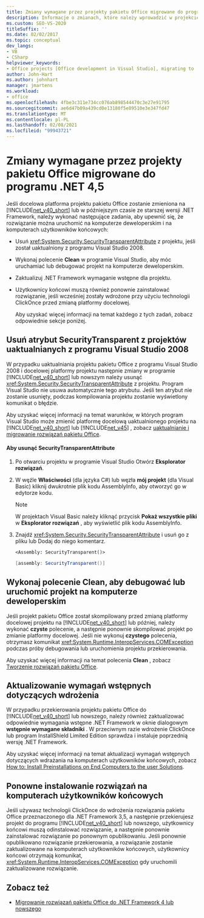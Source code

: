 ```yaml
---
title: Zmiany wymagane przez projekty pakietu Office migrowane do programu .NET 4,5
description: Informacje o zmianach, które należy wprowadzić w projekcie, jeśli struktura docelowa zmieni się na .NET Framework 4 lub nowszą ze starszej wersji .NET Framework.
ms.custom: SEO-VS-2020
titleSuffix: ''
ms.date: 02/02/2017
ms.topic: conceptual
dev_langs:
- VB
- CSharp
helpviewer_keywords:
- Office projects [Office development in Visual Studio], migrating to .NET Framework 4
author: John-Hart
ms.author: johnhart
manager: jmartens
ms.workload:
- office
ms.openlocfilehash: 4fbe3c311e734cc076ab898544470c3e27e91795
ms.sourcegitcommit: ae6d47b09a439cd0e13180f5e89510e3e347fd47
ms.translationtype: MT
ms.contentlocale: pl-PL
ms.lasthandoff: 02/08/2021
ms.locfileid: "99943721"
---
```

# <a name="changes-required-for-office-projects-migrated-to-net-45"></a>Zmiany wymagane przez projekty pakietu Office migrowane do programu .NET 4,5

  Jeśli docelowa platforma projektu pakietu Office zostanie zmieniona na [!INCLUDE[net_v40_short](../sharepoint/includes/net-v40-short-md.md)] lub w późniejszym czasie ze starszej wersji .NET Framework, należy wykonać następujące zadania, aby upewnić się, że rozwiązanie można uruchomić na komputerze deweloperskim i na komputerach użytkowników końcowych:

- Usuń <xref:System.Security.SecurityTransparentAttribute> z projektu, jeśli został uaktualniony z programu Visual Studio 2008.

- Wykonaj polecenie **Clean** w programie Visual Studio, aby móc uruchamiać lub debugować projekt na komputerze deweloperskim.

- Zaktualizuj .NET Framework wymaganie wstępne dla projektu.

- Użytkownicy końcowi muszą również ponownie zainstalować rozwiązanie, jeśli wcześniej zostały wdrożone przy użyciu technologii ClickOnce przed zmianą platformy docelowej.

  Aby uzyskać więcej informacji na temat każdego z tych zadań, zobacz odpowiednie sekcje poniżej.

## <a name="remove-the-securitytransparent-attribute-from-projects-that-you-upgrade-from-visual-studio-2008"></a>Usuń atrybut SecurityTransparent z projektów uaktualnianych z programu Visual Studio 2008
 W przypadku uaktualniania projektu pakietu Office z programu Visual Studio 2008 i docelowej platformy projektu następnie zmiany w programie [!INCLUDE[net_v40_short](../sharepoint/includes/net-v40-short-md.md)] lub nowszym należy usunąć <xref:System.Security.SecurityTransparentAttribute> z projektu. Program Visual Studio nie usuwa automatycznie tego atrybutu. Jeśli ten atrybut nie zostanie usunięty, podczas kompilowania projektu zostanie wyświetlony komunikat o błędzie.

 Aby uzyskać więcej informacji na temat warunków, w których program Visual Studio może zmienić platformę docelową uaktualnionego projektu na [!INCLUDE[net_v40_short](../sharepoint/includes/net-v40-short-md.md)] lub [!INCLUDE[net_v45](../vsto/includes/net-v45-md.md)] , zobacz [uaktualnianie i migrowanie rozwiązań pakietu Office](../vsto/upgrading-and-migrating-office-solutions.md).

#### <a name="to-remove-the-securitytransparentattribute"></a>Aby usunąć SecurityTransparentAttribute

1. Po otwarciu projektu w programie Visual Studio Otwórz **Eksplorator rozwiązań**.

2. W węźle **Właściwości** (dla języka C#) lub węzła **mój projekt** (dla Visual Basic) kliknij dwukrotnie plik kodu AssemblyInfo, aby otworzyć go w edytorze kodu.

    > [!NOTE]
    > W projektach Visual Basic należy kliknąć przycisk **Pokaż wszystkie pliki** w **Eksplorator rozwiązań** , aby wyświetlić plik kodu AssemblyInfo.

3. Znajdź <xref:System.Security.SecurityTransparentAttribute> i usuń go z pliku lub Dodaj do niego komentarz.

    ```vb
    <Assembly: SecurityTransparent()>
    ```

    ```csharp
    [assembly: SecurityTransparent()]
    ```

## <a name="perform-the-clean-command-to-debug-or-run-a-project-on-the-development-computer"></a>Wykonaj polecenie Clean, aby debugować lub uruchomić projekt na komputerze deweloperskim
 Jeśli projekt pakietu Office został skompilowany przed zmianą platformy docelowej projektu na [!INCLUDE[net_v40_short](../sharepoint/includes/net-v40-short-md.md)] lub później, należy wykonać **czyste** polecenie, a następnie ponownie skompilować projekt po zmianie platformy docelowej. Jeśli nie wykonuj **czystego** polecenia, otrzymasz komunikat <xref:System.Runtime.InteropServices.COMException> podczas próby debugowania lub uruchomienia projektu przekierowania.

 Aby uzyskać więcej informacji na temat polecenia **Clean** , zobacz [Tworzenie rozwiązań pakietu Office](../vsto/building-office-solutions.md).

## <a name="update-the-prerequisites-for-deployment"></a>Aktualizowanie wymagań wstępnych dotyczących wdrożenia
 W przypadku przekierowania projektu pakietu Office do [!INCLUDE[net_v40_short](../sharepoint/includes/net-v40-short-md.md)] lub nowszego, należy również zaktualizować odpowiednie wymagania wstępne .NET Framework w oknie dialogowym **wstępnie wymagane składniki** . W przeciwnym razie wdrożenie ClickOnce lub program InstallShield Limited Edition sprawdza i instaluje poprzednią wersję .NET Framework.

 Aby uzyskać więcej informacji na temat aktualizacji wymagań wstępnych dotyczących wdrażania na komputerach użytkowników końcowych, zobacz [How to: Install Preinstallations on End Computers to the user Solutions](/previous-versions/bb608608(v=vs.110)).

## <a name="reinstall-solutions-on-end-user-computers"></a>Ponowne instalowanie rozwiązań na komputerach użytkowników końcowych
 Jeśli używasz technologii ClickOnce do wdrożenia rozwiązania pakietu Office przeznaczonego dla .NET Framework 3,5, a następnie przekierujesz projekt do programu [!INCLUDE[net_v40_short](../sharepoint/includes/net-v40-short-md.md)] lub nowszego, użytkownicy końcowi muszą odinstalować rozwiązanie, a następnie ponownie zainstalować rozwiązanie po ponownym opublikowaniu. Jeśli ponownie opublikowano rozwiązanie przekierowania, a rozwiązanie zostanie zaktualizowane na komputerach użytkowników końcowych, użytkownicy końcowi otrzymają komunikat, <xref:System.Runtime.InteropServices.COMException> gdy uruchomili zaktualizowane rozwiązanie.

## <a name="see-also"></a>Zobacz też
- [Migrowanie rozwiązań pakietu Office do .NET Framework 4 lub nowszego](../vsto/migrating-office-solutions-to-the-dotnet-framework-4-or-later.md)